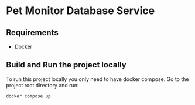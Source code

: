# Pet Monitor Database Service

## Requirements

- Docker

## Build and Run the project locally

To run this project locally you only need to have docker compose. Go to the project root directory and run:

`docker compose up`

